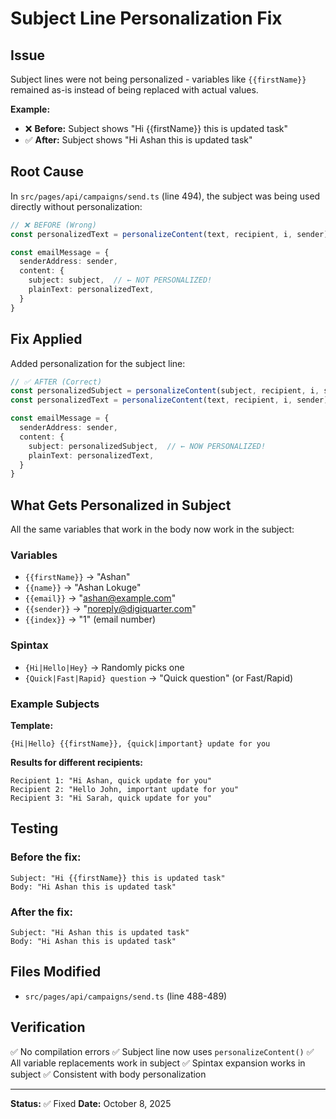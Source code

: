 # Subject Line Personalization Fix

## Issue
Subject lines were not being personalized - variables like `{{firstName}}` remained as-is instead of being replaced with actual values.

**Example:**
- ❌ **Before:** Subject shows "Hi {{firstName}} this is updated task"
- ✅ **After:** Subject shows "Hi Ashan this is updated task"

## Root Cause
In `src/pages/api/campaigns/send.ts` (line 494), the subject was being used directly without personalization:

```typescript
// ❌ BEFORE (Wrong)
const personalizedText = personalizeContent(text, recipient, i, sender);

const emailMessage = {
  senderAddress: sender,
  content: {
    subject: subject,  // ← NOT PERSONALIZED!
    plainText: personalizedText,
  }
}
```

## Fix Applied
Added personalization for the subject line:

```typescript
// ✅ AFTER (Correct)
const personalizedSubject = personalizeContent(subject, recipient, i, sender);
const personalizedText = personalizeContent(text, recipient, i, sender);

const emailMessage = {
  senderAddress: sender,
  content: {
    subject: personalizedSubject,  // ← NOW PERSONALIZED!
    plainText: personalizedText,
  }
}
```

## What Gets Personalized in Subject

All the same variables that work in the body now work in the subject:

### Variables
- `{{firstName}}` → "Ashan"
- `{{name}}` → "Ashan Lokuge"
- `{{email}}` → "ashan@example.com"
- `{{sender}}` → "noreply@digiquarter.com"
- `{{index}}` → "1" (email number)

### Spintax
- `{Hi|Hello|Hey}` → Randomly picks one
- `{Quick|Fast|Rapid} question` → "Quick question" (or Fast/Rapid)

### Example Subjects

**Template:**
```
{Hi|Hello} {{firstName}}, {quick|important} update for you
```

**Results for different recipients:**
```
Recipient 1: "Hi Ashan, quick update for you"
Recipient 2: "Hello John, important update for you"
Recipient 3: "Hi Sarah, quick update for you"
```

## Testing

### Before the fix:
```
Subject: "Hi {{firstName}} this is updated task"
Body: "Hi Ashan this is updated task"
```

### After the fix:
```
Subject: "Hi Ashan this is updated task"
Body: "Hi Ashan this is updated task"
```

## Files Modified
- `src/pages/api/campaigns/send.ts` (line 488-489)

## Verification
✅ No compilation errors
✅ Subject line now uses `personalizeContent()`
✅ All variable replacements work in subject
✅ Spintax expansion works in subject
✅ Consistent with body personalization

---

**Status:** ✅ Fixed
**Date:** October 8, 2025
